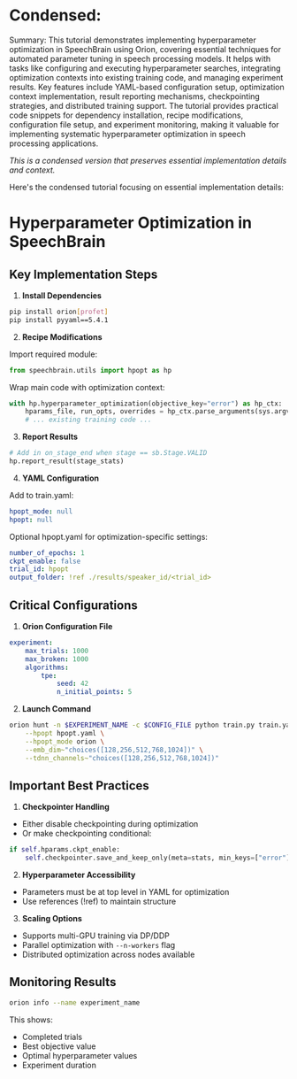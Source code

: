 # Condensed: <!-- This cell is automatically updated by tools/tutorial-cell-updater.py -->

Summary: This tutorial demonstrates implementing hyperparameter optimization in SpeechBrain using Orion, covering essential techniques for automated parameter tuning in speech processing models. It helps with tasks like configuring and executing hyperparameter searches, integrating optimization contexts into existing training code, and managing experiment results. Key features include YAML-based configuration setup, optimization context implementation, result reporting mechanisms, checkpointing strategies, and distributed training support. The tutorial provides practical code snippets for dependency installation, recipe modifications, configuration file setup, and experiment monitoring, making it valuable for implementing systematic hyperparameter optimization in speech processing applications.

*This is a condensed version that preserves essential implementation details and context.*

Here's the condensed tutorial focusing on essential implementation details:

# Hyperparameter Optimization in SpeechBrain

## Key Implementation Steps

1. **Install Dependencies**
```bash
pip install orion[profet]
pip install pyyaml==5.4.1
```

2. **Recipe Modifications**

Import required module:
```python
from speechbrain.utils import hpopt as hp
```

Wrap main code with optimization context:
```python
with hp.hyperparameter_optimization(objective_key="error") as hp_ctx:
    hparams_file, run_opts, overrides = hp_ctx.parse_arguments(sys.argv[1:])
    # ... existing training code ...
```

3. **Report Results**
```python
# Add in on_stage_end when stage == sb.Stage.VALID
hp.report_result(stage_stats)
```

4. **YAML Configuration**

Add to train.yaml:
```yaml
hpopt_mode: null
hpopt: null
```

Optional hpopt.yaml for optimization-specific settings:
```yaml
number_of_epochs: 1
ckpt_enable: false
trial_id: hpopt
output_folder: !ref ./results/speaker_id/<trial_id>
```

## Critical Configurations

1. **Orion Configuration File**
```yaml
experiment:
    max_trials: 1000
    max_broken: 1000
    algorithms:
        tpe:
            seed: 42
            n_initial_points: 5
```

2. **Launch Command**
```bash
orion hunt -n $EXPERIMENT_NAME -c $CONFIG_FILE python train.py train.yaml \
    --hpopt hpopt.yaml \
    --hpopt_mode orion \
    --emb_dim~"choices([128,256,512,768,1024])" \
    --tdnn_channels~"choices([128,256,512,768,1024])"
```

## Important Best Practices

1. **Checkpointer Handling**
- Either disable checkpointing during optimization
- Or make checkpointing conditional:
```python
if self.hparams.ckpt_enable:
    self.checkpointer.save_and_keep_only(meta=stats, min_keys=["error"])
```

2. **Hyperparameter Accessibility**
- Parameters must be at top level in YAML for optimization
- Use references (!ref) to maintain structure

3. **Scaling Options**
- Supports multi-GPU training via DP/DDP
- Parallel optimization with `--n-workers` flag
- Distributed optimization across nodes available

## Monitoring Results
```bash
orion info --name experiment_name
```

This shows:
- Completed trials
- Best objective value
- Optimal hyperparameter values
- Experiment duration